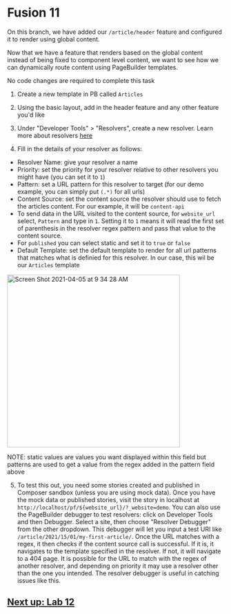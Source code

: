 # Fusion 11
On this branch, we have added our `/article/header` feature and configured it to render using global content.

Now that we have a feature that renders based on the global content instead of being fixed to component level content, we want to see how we can dynamically route content using PageBuilder templates.

No code changes are required to complete this task

1. Create a new template in PB called `Articles`

2. Using the basic layout, add in the header feature and any other feature you'd like

3. Under "Developer Tools" > "Resolvers", create a new resolver. Learn more about resolvers [here](https://redirector.arcpublishing.com/alc/arc-products/pagebuilder/user-docs/pagebuilder-editor-30-resolvers/)

4. Fill in the details of your resolver as follows:
- Resolver Name: give your resolver a name
- Priority: set the priority for your resolver relative to other resolvers you might have (you can set it to `1`)
- Pattern: set a URL pattern for this resolver to target (for our demo example, you can simply put `(.*)` for all urls)
- Content Source: set the content source the resolver should use to fetch the articles content. For our example, it will be `content-api`
- To send data in the URL visited to the content source, for `website_url` select, `Pattern` and type in `1`. Setting it to `1` means it will read the first set of parenthesis in the resolver regex pattern and pass that value to the content source.
- For `published` you can select static and set it to `true` or `false`
- Default Template: set the default template to render for all url patterns that matches what is definied for this resolver. In our case, this wil be our `Articles` template

<img width="400" alt="Screen Shot 2021-04-05 at 9 34 28 AM" src="https://user-images.githubusercontent.com/39777478/113579318-20cf1a80-95f2-11eb-9f9f-ab425a8557e5.png">

NOTE: static values are values you want displayed within this field but patterns are used to get a value from the regex added in the pattern field above

5. To test this out, you need some stories created and published in Composer sandbox (unless you are using mock data). Once you have the mock data or published stories, visit the story in localhost at `http://localhost/pf/${website_url}/?_website=demo`. You can also use the PageBuilder debugger to test resolvers: click on Developer Tools and then Debugger. Select a site, then choose "Resolver Debugger" from the other dropdown. This debugger will let you input a test URI like `/article/2021/15/01/my-first-article/`. Once the URL matches with a regex, it then checks if the content source call is successful. If it is, it navigates to the template specified in the resolver. If not, it will navigate to a 404 page. It is possible for the URL to match with the regex of another resolver, and depending on priority it may use a resolver other than the one you intended. The resolver debugger is useful in catching issues like this.

## [Next up: Lab 12](https://github.com/wapopartners/Fusion-Training-User-Stories/tree/lab-12)
